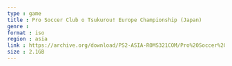 ```yaml
---
type : game
title : Pro Soccer Club o Tsukurou! Europe Championship (Japan)
genre : 
format : iso
region : asia
link : https://archive.org/download/PS2-ASIA-ROMS321COM/Pro%20Soccer%20Club%20o%20Tsukurou%21%20Europe%20Championship%20%28Japan%29.7z
size : 2.1GB
---
```

